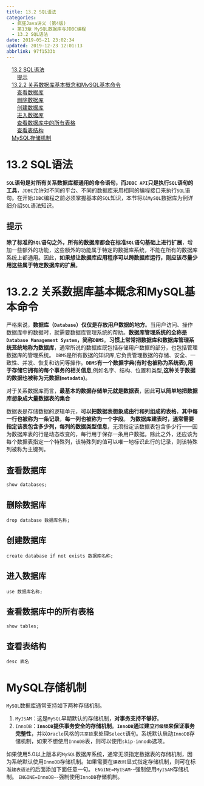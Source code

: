 ```yaml
---
title: 13.2 SQL语法
categories: 
  - 疯狂Java讲义 (第4版)
  - 第13章 MySQL数据库与JDBC编程
  - 13.2 SQL语法
date: 2019-05-21 23:02:34
updated: 2019-12-23 12:01:13
abbrlink: 97f1533b
---
```

<div id='my_toc'><a href="/JavaReadingNotes/97f1533b/#13-2-SQL语法" class="header_1">13.2 SQL语法</a>&nbsp;<br><a href="/JavaReadingNotes/97f1533b/#提示" class="header_2">提示</a>&nbsp;<br><a href="/JavaReadingNotes/97f1533b/#13-2-2-关系数据库基本概念和MySQL基本命令" class="header_1">13.2.2 关系数据库基本概念和MySQL基本命令</a>&nbsp;<br><a href="/JavaReadingNotes/97f1533b/#查看数据库" class="header_2">查看数据库</a>&nbsp;<br><a href="/JavaReadingNotes/97f1533b/#删除数据库" class="header_2">删除数据库</a>&nbsp;<br><a href="/JavaReadingNotes/97f1533b/#创建数据库" class="header_2">创建数据库</a>&nbsp;<br><a href="/JavaReadingNotes/97f1533b/#进入数据库" class="header_2">进入数据库</a>&nbsp;<br><a href="/JavaReadingNotes/97f1533b/#查看数据库中的所有表格" class="header_2">查看数据库中的所有表格</a>&nbsp;<br><a href="/JavaReadingNotes/97f1533b/#查看表结构" class="header_2">查看表结构</a>&nbsp;<br><a href="/JavaReadingNotes/97f1533b/#MySQL存储机制" class="header_1">MySQL存储机制</a>&nbsp;<br></div>
<style>.header_1{margin-left: 1em;}.header_2{margin-left: 2em;}.header_3{margin-left: 3em;}.header_4{margin-left: 4em;}.header_5{margin-left: 5em;}.header_6{margin-left: 6em;}</style>
<!--more-->
<script>if (navigator.platform.search('arm')==-1){document.getElementById('my_toc').style.display = 'none';}var e,p = document.getElementsByTagName('p');while (p.length>0) {e = p[0];e.parentElement.removeChild(e);}</script>

<!--end-->
# 13.2 SQL语法 #
**`SQL`语句是对所有关系数据库都通用的命令语句，而`JDBC API`只是执行`SQL`语句的工具**，`JDBC`允许对不同的平台、不同的数据库采用相同的编程接口来执行`SQL`语句。在开始`JDBC`编程之前必须掌握基本的`SQL`知识，本节将以`MySQL`数据库为例详细介绍`SQL`语法知识。
## 提示 ##
**除了标准的`SQL`语句之外，所有的数据库都会在标准`SQL`语句基础上进行扩展**，增加一些额外的功能，这些额外的功能属于特定的数据库系统，不能在所有的数据库系统上都通用。因此，**如果想让数据库应用程序可以跨数据库运行，则应该尽量少用这些属于特定数据库的扩展**。
# 13.2.2 关系数据库基本概念和MySQL基本命令 #
严格来说，**数据库（`Database`）仅仅是存放用户数据的地方**。当用户访问、操作数据库中的数据时，就需要数据库管理系统的帮助。**数据库管理系统的全称是`Database Management System`，简称`DBMS`**。**习惯上常常把数据库和数据库管理系统笼统地称为数据库**，通常所说的数据库既包括存储用户数据的部分，也包括管理数据库的管理系统。
`DBMS`是所有数据的知识库,它负责管理数据的存储、安全、一致性、并发、恢复和访问等操作。**`DBMS`有一个数据字典(有时也被称为系统表),用于存储它拥有的每个事务的相关信息**,例如名字、结构、位置和类型,**这种关于数据的数据也被称为元数据(`metadata`)**。

对于关系数据库而言，**最基本的数据存储单元就是数据表**，因此**可以简单地把数据库想象成大量数据表的集合**

数据表是存储数据的逻辑单元，**可以把数据表想象成由行和列组成的表格**，**其中每一行也被称为一条记录**，**每一列也被称为一个字段**。
**为数据库建表时，通常需要指定该表包含多少列，每列的数据类型信息**，无须指定该数据表包含多少行——因为数据库表的行是动态改变的，每行用于保存一条用户数据。除此之外，还应该为每个数据表指定一个特殊列，该特殊列的值可以唯一地标识此行的记录，则该特殊列被称为主键列。
## 查看数据库 ##
`show databases;`
## 删除数据库 ##
`drop database 数据库名称;`
## 创建数据库 ##
`create database if not exists 数据库名称;`
## 进入数据库 ##
`use 数据库名称;`
## 查看数据库中的所有表格 ##
`show tables;`
## 查看表结构 ##
`desc 表名`
# MySQL存储机制 #
`MySQL`数据库通常支持如下两种存储机制。
1. `MyISAM`：这是`MySQL`早期默认的存储机制，**对事务支持不够好**。
2. `InnoDB`：**`InnoDB`提供事务安全的存储机制**。**`InnoDB`通过建立`行级锁`来保证事务完整性**，并以`Oracle`风格的`共享锁`来处理`Select`语句。系统默认启动`InnoDB`存储机制，如果不想使用`InnoDB`表，则可以使用`skip-innodb`选项。

如果使用5.0以上版本的`MySQL`数据库系统，通常无须指定数据表的存储机制，因为系统默认使用`InnoDB`存储机制。如果需要在`建表时`显式指定存储机制，则可在标准`建表语法`的后面添加下面任意一句。
`ENGINE=MyISAM`--强制使用`MyISAM`存储机制。
`ENGINE=InnoDB`--强制使用`InnoDB`存储机制。

